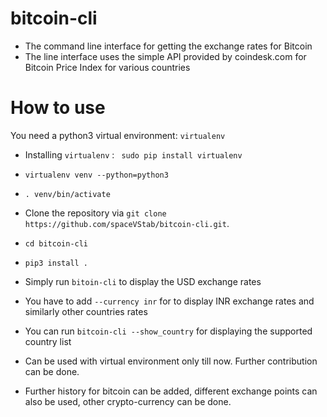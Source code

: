 # bitcoin-cli
* The command line interface for getting the exchange rates for Bitcoin
* The line interface uses the simple API provided by coindesk.com for Bitcoin Price Index for various countries


# How to use
You need a python3 virtual environment: `virtualenv`
* Installing `virtualenv` : ` sudo pip install virtualenv`
* `virtualenv venv --python=python3`
* `. venv/bin/activate`
* Clone the repository via `git clone https://github.com/spaceVStab/bitcoin-cli.git`.
* `cd bitcoin-cli`
* `pip3 install .`

* Simply run `bitoin-cli` to display the USD exchange rates
* You have to add `--currency inr` for to display INR exchange rates and similarly other countries rates
* You can run `bitcoin-cli --show_country` for displaying the supported country list

* Can be used with virtual environment only till now. Further contribution can be done.
* Further history for bitcoin can be added, different exchange points can also be used, other crypto-currency can be done.
